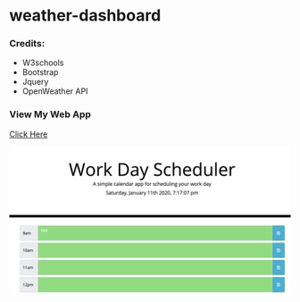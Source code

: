 # weather-dashboard

### Credits:
* W3schools
* Bootstrap
* Jquery
* OpenWeather API

### View My Web App
[Click Here](https://everetthumphreys.github.io/weather-dashboard/)

![Screenshot](https://raw.githubusercontent.com/everetthumphreys/day-planner/master/screenshot.png)

